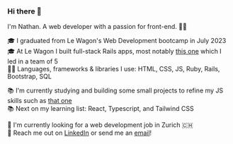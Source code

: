 ### Hi there 👋

I'm Nathan. A web developer with a passion for front-end. 👨‍🎨

🎓 I graduated from Le Wagon's Web Development bootcamp in July 2023<br>
🎓 At Le Wagon I built full-stack Rails apps, most notably [this one](https://github.com/nathansoussana/local-sports-club) which I led in a team of 5<br>
👨‍💻 Languages, frameworks & libraries I use: HTML, CSS, JS, Ruby, Rails, Bootstrap, SQL

📚 I'm currently studying and building some small projects to refine my JS skills such as [that one](https://github.com/nathansoussana/rock-paper-scissors)<br>
📚 Next on my learning list: React, Typescript, and Tailwind CSS

🎯 I'm currently looking for a web development job in Zurich 🇨🇭<br>
🔗 Reach me out on [LinkedIn](https://www.linkedin.com/in/nathansoussana/) or send me an [email](mailto:nathan.soussana@gmail.com)!

<!--
**nathansoussana/nathansoussana** is a ✨ _special_ ✨ repository because its `README.md` (this file) appears on your GitHub profile.

Here are some ideas to get you started:

- 🔭 I’m currently working on ...
- 🌱 I’m currently learning ...
- 👯 I’m looking to collaborate on ...
- 🤔 I’m looking for help with ...
- 💬 Ask me about ...
- 📫 How to reach me: ...
- 😄 Pronouns: ...
- ⚡ Fun fact: ...
-->
